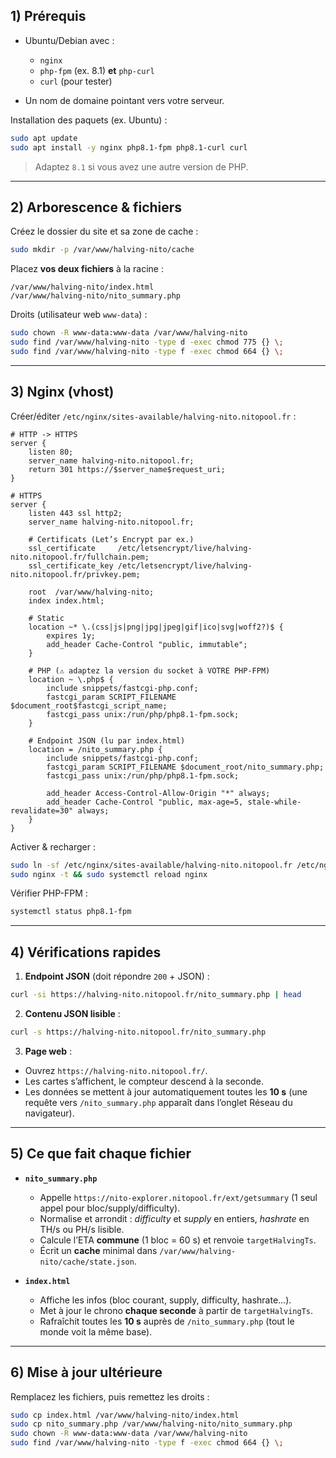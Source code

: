 ## 1) Prérequis

* Ubuntu/Debian avec :

  * `nginx`
  * `php-fpm` (ex. 8.1) **et** `php-curl`
  * `curl` (pour tester)
* Un nom de domaine pointant vers votre serveur.

Installation des paquets (ex. Ubuntu) :

```bash
sudo apt update
sudo apt install -y nginx php8.1-fpm php8.1-curl curl
```

> Adaptez `8.1` si vous avez une autre version de PHP.

---

## 2) Arborescence & fichiers

Créez le dossier du site et sa zone de cache :

```bash
sudo mkdir -p /var/www/halving-nito/cache
```

Placez **vos deux fichiers** à la racine :

```
/var/www/halving-nito/index.html
/var/www/halving-nito/nito_summary.php
```

Droits (utilisateur web `www-data`) :

```bash
sudo chown -R www-data:www-data /var/www/halving-nito
sudo find /var/www/halving-nito -type d -exec chmod 775 {} \;
sudo find /var/www/halving-nito -type f -exec chmod 664 {} \;
```

---

## 3) Nginx (vhost)

Créer/éditer `/etc/nginx/sites-available/halving-nito.nitopool.fr` :

```nginx
# HTTP -> HTTPS
server {
    listen 80;
    server_name halving-nito.nitopool.fr;
    return 301 https://$server_name$request_uri;
}

# HTTPS
server {
    listen 443 ssl http2;
    server_name halving-nito.nitopool.fr;

    # Certificats (Let’s Encrypt par ex.)
    ssl_certificate     /etc/letsencrypt/live/halving-nito.nitopool.fr/fullchain.pem;
    ssl_certificate_key /etc/letsencrypt/live/halving-nito.nitopool.fr/privkey.pem;

    root  /var/www/halving-nito;
    index index.html;

    # Static
    location ~* \.(css|js|png|jpg|jpeg|gif|ico|svg|woff2?)$ {
        expires 1y;
        add_header Cache-Control "public, immutable";
    }

    # PHP (⚠️ adaptez la version du socket à VOTRE PHP-FPM)
    location ~ \.php$ {
        include snippets/fastcgi-php.conf;
        fastcgi_param SCRIPT_FILENAME $document_root$fastcgi_script_name;
        fastcgi_pass unix:/run/php/php8.1-fpm.sock;
    }

    # Endpoint JSON (lu par index.html)
    location = /nito_summary.php {
        include snippets/fastcgi-php.conf;
        fastcgi_param SCRIPT_FILENAME $document_root/nito_summary.php;
        fastcgi_pass unix:/run/php/php8.1-fpm.sock;

        add_header Access-Control-Allow-Origin "*" always;
        add_header Cache-Control "public, max-age=5, stale-while-revalidate=30" always;
    }
}
```

Activer & recharger :

```bash
sudo ln -sf /etc/nginx/sites-available/halving-nito.nitopool.fr /etc/nginx/sites-enabled/
sudo nginx -t && sudo systemctl reload nginx
```

Vérifier PHP-FPM :

```bash
systemctl status php8.1-fpm
```

---

## 4) Vérifications rapides

1. **Endpoint JSON** (doit répondre `200` + JSON) :

```bash
curl -si https://halving-nito.nitopool.fr/nito_summary.php | head
```

2. **Contenu JSON lisible** :

```bash
curl -s https://halving-nito.nitopool.fr/nito_summary.php
```

3. **Page web** :

* Ouvrez `https://halving-nito.nitopool.fr/`.
* Les cartes s’affichent, le compteur descend à la seconde.
* Les données se mettent à jour automatiquement toutes les **10 s** (une requête vers `/nito_summary.php` apparaît dans l’onglet Réseau du navigateur).

---

## 5) Ce que fait chaque fichier

* **`nito_summary.php`**

  * Appelle `https://nito-explorer.nitopool.fr/ext/getsummary` (1 seul appel pour bloc/supply/difficulty).
  * Normalise et arrondit : *difficulty* et *supply* en entiers, *hashrate* en TH/s ou PH/s lisible.
  * Calcule l’ETA **commune** (1 bloc = 60 s) et renvoie `targetHalvingTs`.
  * Écrit un **cache** minimal dans `/var/www/halving-nito/cache/state.json`.

* **`index.html`**

  * Affiche les infos (bloc courant, supply, difficulty, hashrate…).
  * Met à jour le chrono **chaque seconde** à partir de `targetHalvingTs`.
  * Rafraîchit toutes les **10 s** auprès de `/nito_summary.php` (tout le monde voit la même base).

---

## 6) Mise à jour ultérieure

Remplacez les fichiers, puis remettez les droits :

```bash
sudo cp index.html /var/www/halving-nito/index.html
sudo cp nito_summary.php /var/www/halving-nito/nito_summary.php
sudo chown -R www-data:www-data /var/www/halving-nito
sudo find /var/www/halving-nito -type f -exec chmod 664 {} \;
```


